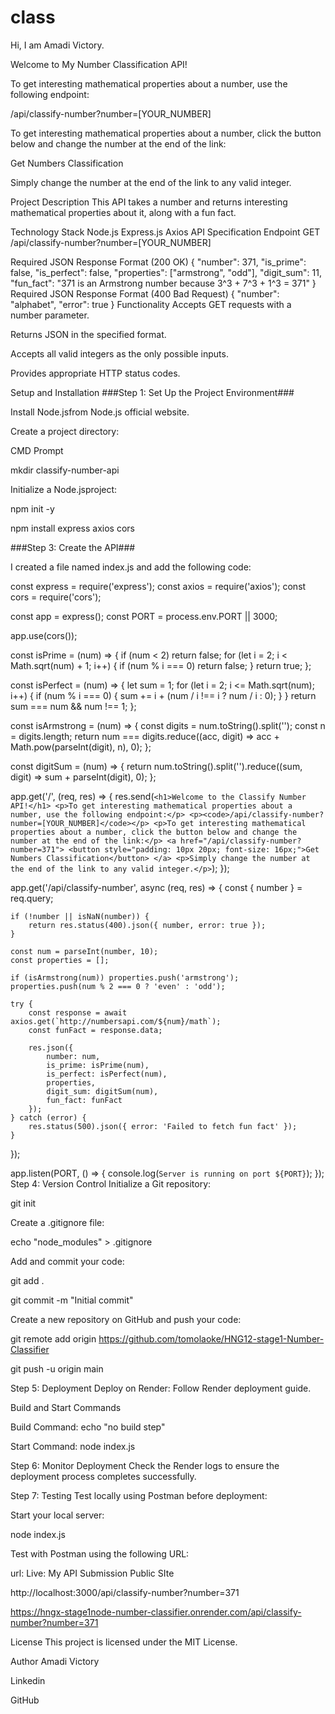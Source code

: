 # class
Hi, I am Amadi Victory.

Welcome to My Number Classification API!

To get interesting mathematical properties about a number, use the following endpoint:

/api/classify-number?number=[YOUR_NUMBER]

To get interesting mathematical properties about a number, click the button below and change the number at the end of the link:

Get Numbers Classification

Simply change the number at the end of the link to any valid integer.

Project Description
This API takes a number and returns interesting mathematical properties about it, along with a fun fact.

Technology Stack
Node.js
Express.js
Axios
API Specification
Endpoint
GET /api/classify-number?number=[YOUR_NUMBER]

Required JSON Response Format (200 OK)
{
    "number": 371,
    "is_prime": false,
    "is_perfect": false,
    "properties": ["armstrong", "odd"],
    "digit_sum": 11,
    "fun_fact": "371 is an Armstrong number because 3^3 + 7^3 + 1^3 = 371"
}
Required JSON Response Format (400 Bad Request)
{
    "number": "alphabet",
    "error": true
}
Functionality
Accepts GET requests with a number parameter.

Returns JSON in the specified format.

Accepts all valid integers as the only possible inputs.

Provides appropriate HTTP status codes.

Setup and Installation
###Step 1: Set Up the Project Environment###

Install Node.jsfrom Node.js official website.

Create a project directory:

CMD Prompt

mkdir classify-number-api

Initialize a Node.jsproject:

npm init -y

npm install express axios cors

###Step 3: Create the API###

I created a file named index.js and add the following code:

const express = require('express');
const axios = require('axios');
const cors = require('cors');

const app = express();
const PORT = process.env.PORT || 3000;

app.use(cors());

const isPrime = (num) => {
    if (num < 2) return false;
    for (let i = 2; i < Math.sqrt(num) + 1; i++) {
        if (num % i === 0) return false;
    }
    return true;
};

const isPerfect = (num) => {
    let sum = 1;
    for (let i = 2; i <= Math.sqrt(num); i++) {
        if (num % i === 0) {
            sum += i + (num / i !== i ? num / i : 0);
        }
    }
    return sum === num && num !== 1;
};

const isArmstrong = (num) => {
    const digits = num.toString().split('');
    const n = digits.length;
    return num === digits.reduce((acc, digit) => acc + Math.pow(parseInt(digit), n), 0);
};

const digitSum = (num) => {
    return num.toString().split('').reduce((sum, digit) => sum + parseInt(digit), 0);
};

app.get('/', (req, res) => {
    res.send(`
        <h1>Welcome to the Classify Number API!</h1>
        <p>To get interesting mathematical properties about a number, use the following endpoint:</p>
        <p><code>/api/classify-number?number=[YOUR_NUMBER]</code></p>
        <p>To get interesting mathematical properties about a number, click the button below and change the number at the end of the link:</p>
        <a href="/api/classify-number?number=371">
            <button style="padding: 10px 20px; font-size: 16px;">Get Numbers Classification</button>
        </a>
        <p>Simply change the number at the end of the link to any valid integer.</p>
    `);
});

app.get('/api/classify-number', async (req, res) => {
    const { number } = req.query;

    if (!number || isNaN(number)) {
        return res.status(400).json({ number, error: true });
    }

    const num = parseInt(number, 10);
    const properties = [];

    if (isArmstrong(num)) properties.push('armstrong');
    properties.push(num % 2 === 0 ? 'even' : 'odd');

    try {
        const response = await axios.get(`http://numbersapi.com/${num}/math`);
        const funFact = response.data;

        res.json({
            number: num,
            is_prime: isPrime(num),
            is_perfect: isPerfect(num),
            properties,
            digit_sum: digitSum(num),
            fun_fact: funFact
        });
    } catch (error) {
        res.status(500).json({ error: 'Failed to fetch fun fact' });
    }
});

app.listen(PORT, () => {
    console.log(`Server is running on port ${PORT}`);
});
Step 4: Version Control
Initialize a Git repository:

git init

Create a .gitignore file:

echo "node_modules" > .gitignore

Add and commit your code:

git add .

git commit -m "Initial commit"

Create a new repository on GitHub and push your code:

git remote add origin https://github.com/tomolaoke/HNG12-stage1-Number-Classifier

git push -u origin main

Step 5: Deployment
Deploy on Render: Follow Render deployment guide.

Build and Start Commands

Build Command: echo "no build step"

Start Command: node index.js

Step 6: Monitor Deployment
Check the Render logs to ensure the deployment process completes successfully.

Step 7: Testing
Test locally using Postman before deployment:

Start your local server:

node index.js

Test with Postman using the following URL:

url: Live: My API Submission Public SIte

http://localhost:3000/api/classify-number?number=371

https://hngx-stage1node-number-classifier.onrender.com/api/classify-number?number=371

License
This project is licensed under the MIT License.

Author
Amadi Victory

Linkedin

GitHub
